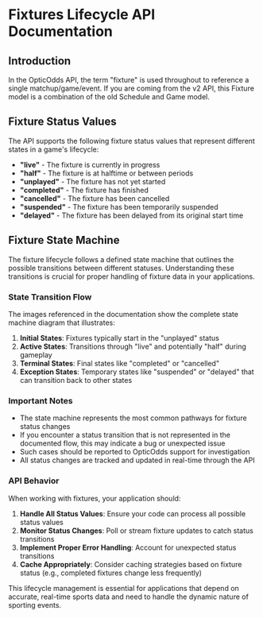 # Fixtures Lifecycle API Documentation

## Introduction

In the OpticOdds API, the term "fixture" is used throughout to reference a single matchup/game/event. If you are coming from the v2 API, this Fixture model is a combination of the old Schedule and Game model.

## Fixture Status Values

The API supports the following fixture status values that represent different states in a game's lifecycle:

- **"live"** - The fixture is currently in progress
- **"half"** - The fixture is at halftime or between periods
- **"unplayed"** - The fixture has not yet started
- **"completed"** - The fixture has finished
- **"cancelled"** - The fixture has been cancelled
- **"suspended"** - The fixture has been temporarily suspended
- **"delayed"** - The fixture has been delayed from its original start time

## Fixture State Machine

The fixture lifecycle follows a defined state machine that outlines the possible transitions between different statuses. Understanding these transitions is crucial for proper handling of fixture data in your applications.

### State Transition Flow

The images referenced in the documentation show the complete state machine diagram that illustrates:

1. **Initial States**: Fixtures typically start in the "unplayed" status
2. **Active States**: Transitions through "live" and potentially "half" during gameplay
3. **Terminal States**: Final states like "completed" or "cancelled"
4. **Exception States**: Temporary states like "suspended" or "delayed" that can transition back to other states

### Important Notes

- The state machine represents the most common pathways for fixture status changes
- If you encounter a status transition that is not represented in the documented flow, this may indicate a bug or unexpected issue
- Such cases should be reported to OpticOdds support for investigation
- All status changes are tracked and updated in real-time through the API

### API Behavior

When working with fixtures, your application should:

1. **Handle All Status Values**: Ensure your code can process all possible status values
2. **Monitor Status Changes**: Poll or stream fixture updates to catch status transitions
3. **Implement Proper Error Handling**: Account for unexpected status transitions
4. **Cache Appropriately**: Consider caching strategies based on fixture status (e.g., completed fixtures change less frequently)

This lifecycle management is essential for applications that depend on accurate, real-time sports data and need to handle the dynamic nature of sporting events.